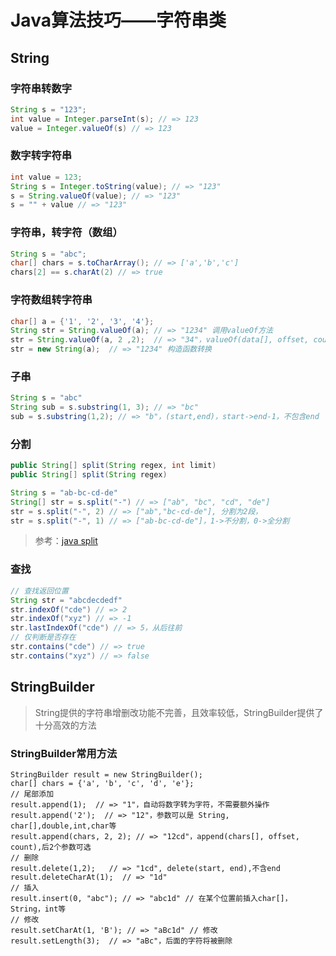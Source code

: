 # Java算法技巧——字符串类

## String

### 字符串转数字
```java
String s = "123";
int value = Integer.parseInt(s); // => 123
value = Integer.valueOf(s) // => 123
```

### 数字转字符串
```java
int value = 123;
String s = Integer.toString(value); // => "123"
s = String.valueOf(value); // => "123"
s = "" + value // => "123"
```

### 字符串，转字符（数组）
```java
String s = "abc";
char[] chars = s.toCharArray(); // => ['a','b','c']
chars[2] == s.charAt(2) // => true
```

### 字符数组转字符串
```java
char[] a = {'1', '2', '3', '4'};
String str = String.valueOf(a); // => "1234" 调用valueOf方法
str = String.valueOf(a, 2 ,2);  // => "34"，valueOf(data[], offset, count) 
str = new String(a);  // => "1234" 构造函数转换
```

### 子串 
```java
String s = "abc"
String sub = s.substring(1, 3); // => "bc"
sub = s.substring(1,2); // => "b"，(start,end)，start->end-1，不包含end
```

### 分割
```java
public String[] split(String regex, int limit)
public String[] split(String regex)

String s = "ab-bc-cd-de"
String[] str = s.split("-") // => ["ab", "bc", "cd", "de"]
str = s.split("-", 2) // => ["ab","bc-cd-de"], 分割为2段，
str = s.split("-", 1) // => ["ab-bc-cd-de"]，1->不分割，0->全分割
```

> 参考：[java split](http://www.tutorialspoint.com/java/java_string_split.htm)

### 查找
```java
// 查找返回位置
String str = "abcdecdedf"
str.indexOf("cde") // => 2
str.indexOf("xyz") // => -1
str.lastIndexOf("cde") // => 5，从后往前
// 仅判断是否存在
str.contains("cde") // => true
str.contains("xyz") // => false
```

## StringBuilder
> String提供的字符串增删改功能不完善，且效率较低，StringBuilder提供了十分高效的方法

### StringBuilder常用方法

```
StringBuilder result = new StringBuilder();
char[] chars = {'a', 'b', 'c', 'd', 'e'};
// 尾部添加
result.append(1);  // => "1"，自动将数字转为字符，不需要额外操作
result.append('2');  // => "12"，参数可以是 String, char[],double,int,char等
result.append(chars, 2, 2); // => "12cd"，append(chars[], offset, count),后2个参数可选
// 删除
result.delete(1,2);   // => "1cd", delete(start, end),不含end 
result.deleteCharAt(1);  // => "1d"
// 插入
result.insert(0, "abc"); // => "abc1d" // 在某个位置前插入char[]，String，int等
// 修改
result.setCharAt(1, 'B'); // => "aBc1d" // 修改
result.setLength(3);  // => "aBc"，后面的字符将被删除 
```



